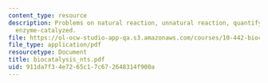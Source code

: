 ```yaml
---
content_type: resource
description: Problems on natural reaction, unnatural reaction, quantifying enantioselectivity,
  enzyme-catalyzed.
file: https://ol-ocw-studio-app-qa.s3.amazonaws.com/courses/10-442-biochemical-engineering-spring-2005/911da7f34e7265c17c672648314f900a_biocatalysis_nts.pdf
file_type: application/pdf
resourcetype: Document
title: biocatalysis_nts.pdf
uid: 911da7f3-4e72-65c1-7c67-2648314f900a
---
```

